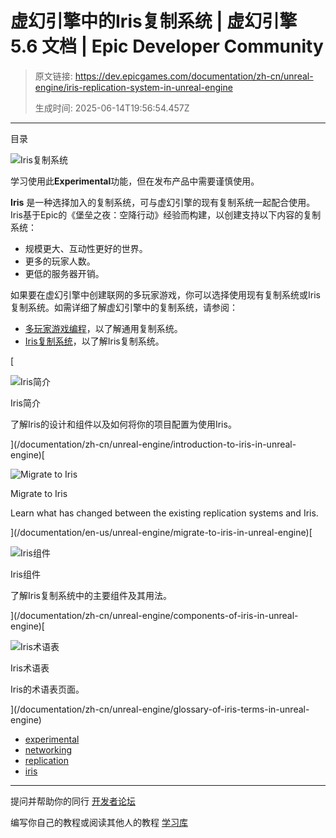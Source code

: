 # 虚幻引擎中的Iris复制系统 | 虚幻引擎 5.6 文档 | Epic Developer Community

> 原文链接: https://dev.epicgames.com/documentation/zh-cn/unreal-engine/iris-replication-system-in-unreal-engine
> 
> 生成时间: 2025-06-14T19:56:54.457Z

---

目录

![Iris复制系统](https://dev.epicgames.com/community/api/documentation/image/a2c59ec0-6129-4afe-aed9-1e6abd3beaff?resizing_type=fill&width=1920&height=335)

学习使用此**Experimental**功能，但在发布产品中需要谨慎使用。

**Iris** 是一种选择加入的复制系统，可与虚幻引擎的现有复制系统一起配合使用。Iris基于Epic的《堡垒之夜：空降行动》经验而构建，以创建支持以下内容的复制系统：

-   规模更大、互动性更好的世界。
-   更多的玩家人数。
-   更低的服务器开销。

如果要在虚幻引擎中创建联网的多玩家游戏，你可以选择使用现有复制系统或Iris复制系统。如需详细了解虚幻引擎中的复制系统，请参阅：

-   [多玩家游戏编程](/documentation/zh-cn/unreal-engine/programming-network-multiplayer-games-for-unreal-engine)，以了解通用复制系统。
-   [Iris复制系统](/documentation/zh-cn/unreal-engine/introduction-to-iris-in-unreal-engine)，以了解Iris复制系统。

[

![Iris简介](https://d1iv7db44yhgxn.cloudfront.net/documentation/images/7cb5e92d-caf1-49a3-862c-79136b3e6109/placeholder_topic.png)

Iris简介

了解Iris的设计和组件以及如何将你的项目配置为使用Iris。





](/documentation/zh-cn/unreal-engine/introduction-to-iris-in-unreal-engine)[

![Migrate to Iris](https://d1iv7db44yhgxn.cloudfront.net/documentation/images/d0938636-2e40-4fdd-90c6-652e781f1ec1/placeholder_topic.png)

Migrate to Iris

Learn what has changed between the existing replication systems and Iris.





](/documentation/en-us/unreal-engine/migrate-to-iris-in-unreal-engine)[

![Iris组件](https://d1iv7db44yhgxn.cloudfront.net/documentation/images/88557fe8-40d2-4d80-96b5-88bee0cb6db6/placeholder_topic.png)

Iris组件

了解Iris复制系统中的主要组件及其用法。





](/documentation/zh-cn/unreal-engine/components-of-iris-in-unreal-engine)[

![Iris术语表](https://d1iv7db44yhgxn.cloudfront.net/documentation/images/9a10eccb-3f97-4ac2-ba9c-fd00a28a2940/placeholder_topic.png)

Iris术语表

Iris的术语表页面。





](/documentation/zh-cn/unreal-engine/glossary-of-iris-terms-in-unreal-engine)

-   [experimental](https://dev.epicgames.com/community/search?query=experimental)
-   [networking](https://dev.epicgames.com/community/search?query=networking)
-   [replication](https://dev.epicgames.com/community/search?query=replication)
-   [iris](https://dev.epicgames.com/community/search?query=iris)

* * *

提问并帮助你的同行 [开发者论坛](https://forums.unrealengine.com/categories?tag=unreal-engine)

编写你自己的教程或阅读其他人的教程 [学习库](https://dev.epicgames.com/community/unreal-engine/learning)
